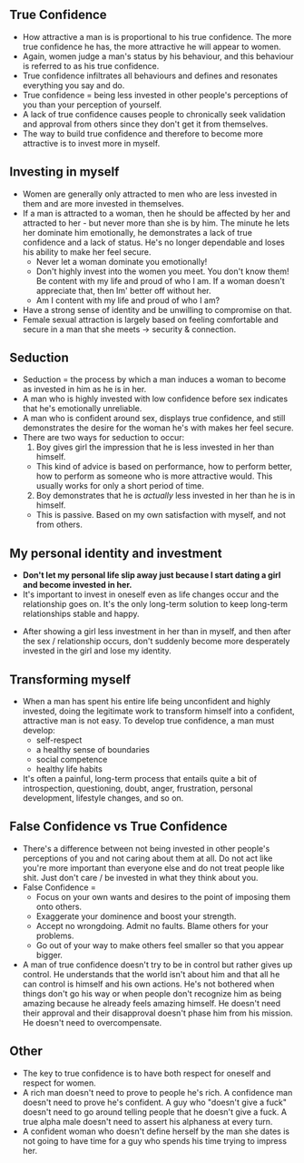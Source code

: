 ## True Confidence
* How attractive a man is is proportional to his true confidence. The more true confidence he 
has, the more attractive he will appear to women.
* Again, women judge a man's status by his behaviour, and this behaviour is referred to as his 
true confidence.
* True confidence infiltrates all behaviours and defines and resonates everything you say and do.
* True confidence = being less invested in other people's perceptions of you than your perception
 of yourself.
* A lack of true confidence causes people to chronically seek validation and approval from others
 since they don't get it from themselves.
* The way to build true confidence and therefore to become more attractive is to invest more in 
myself. 

## Investing in myself
* Women are generally only attracted to men who are less invested in them and are more invested 
in themselves.
* If a man is attracted to a woman, then he should be affected by her and attracted to her - but 
never more than she is by him. The minute he lets her dominate him emotionally, he demonstrates a
 lack of true confidence and a lack of status. He's no longer dependable and loses his ability to
  make her feel secure.
  - Never let a woman dominate you emotionally!
  - Don't highly invest into the women you meet. You don't know them! Be content with my life and
   proud of who I am. If a woman doesn't appreciate that, then Im' better off without her.
  - Am I content with my life and proud of who I am? 
* Have a strong sense of identity and be unwilling to compromise on that.  
* Female sexual attraction is largely based on feeling comfortable and secure in a man that she 
meets -> security & connection.

## Seduction
* Seduction = the process by which a man induces a woman to become as invested in him as he is in
 her.
* A man who is highly invested with low confidence before sex indicates that he's emotionally 
unreliable.
* A man who is confident around sex, displays true confidence, and still demonstrates the desire 
for the woman he's with makes her feel secure.
* There are two ways for seduction to occur:
  1. Boy gives girl the impression that he is less invested in her than himself.
    - This kind of advice is based on performance, how to perform better, how to perform as someone
     who is more attractive would. This usually works for only a short period of time.
  2. Boy demonstrates that he is *actually* less invested in her than he is in himself.
    - This is passive. Based on my own satisfaction with myself, and not from others.
    
## My personal identity and investment
* **Don't let my personal life slip away just because I start dating a girl and become invested in 
her.**
* It's important to invest in oneself even as life changes occur and the relationship goes on. 
It's the only long-term solution to keep long-term relationships stable and happy.
 - After showing a girl less investment in her than in myself, and then after the sex / 
 relationship occurs, don't suddenly become more desperately invested in the girl and lose my 
 identity.
    
## Transforming myself    
* When a man has spent his entire life being unconfident and highly invested, doing the legitimate
 work to transform himself into a confident, attractive man is not easy. To develop true 
 confidence, a man must develop:
   - self-respect
   - a healthy sense of boundaries
   - social competence
   - healthy life habits
* It's often a painful, long-term process that entails quite a bit of introspection, questioning,
 doubt, anger, frustration, personal development, lifestyle changes, and so on.   
 
## False Confidence vs True Confidence 
* There's a difference between not being invested in other people's perceptions of you and not 
caring about them at all. Do not act like you're more important than everyone else and do not 
treat people like shit.  Just don't care / be invested in what they think about you.
* False Confidence = 
  - Focus on your own wants and desires to the point of imposing them onto others.
  - Exaggerate your dominence and boost your strength.
  - Accept no wrongdoing. Admit no faults. Blame others for your problems.
  - Go out of your way to make others feel smaller so that you appear bigger.
* A man of true confidence doesn't try to be in control but rather gives up control. He 
understands that the world isn't about him and that all he can control is himself and his own 
actions. He's not bothered when things don't go his way or when people don't recognize him as 
being amazing because he already feels amazing himself. He doesn't need their approval and their 
disapproval doesn't phase him from his mission. He doesn't need to overcompensate.

## Other
* The key to true confidence is to have both respect for oneself and respect for women.
* A rich man doesn't need to prove to people he's rich. A confidence man doesn't need to prove 
he's confident. A guy who "doesn't give a fuck" doesn't need to go around telling people that he 
doesn't give a fuck. A true alpha male doesn't need to assert his alphaness at every turn.
* A confident woman who doesn't define herself by the man she dates is not going to have time for
 a guy who spends his time trying to impress her.
